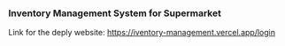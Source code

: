 ### Inventory Management System for Supermarket

Link for the deply website: https://iventory-management.vercel.app/login